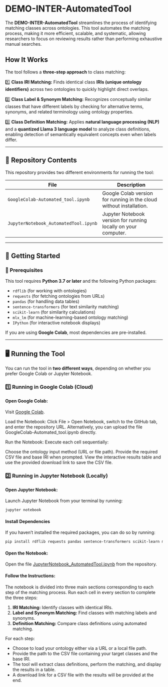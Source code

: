 # DEMO-INTER-AutomatedTool

The **DEMO-INTER-AutomatedTool** streamlines the process of identifying matching classes across ontologies. This tool automates the matching process, making it more efficient, scalable, and systematic, allowing researchers to focus on reviewing results rather than performing exhaustive manual searches.  

## **How It Works**  

The tool follows a **three-step approach** to class matching:  

1️⃣ **Class IRI Matching:** Finds identical class **IRIs (unique ontology identifiers)** across two ontologies to quickly highlight direct overlaps.  

2️⃣ **Class Label & Synonym Matching:** Recognizes conceptually similar classes that have different labels by checking for alternative terms, synonyms, and related terminology using ontology properties.  

3️⃣ **Class Definition Matching:** Applies **natural language processing (NLP)** and a **quantized Llama 3 language model** to analyze class definitions, enabling detection of semantically equivalent concepts even when labels differ.  

---

## 📂 Repository Contents

This repository provides two different environments for running the tool:

| File | Description |
|------|------------|
| `GoogleColab-Automated_tool.ipynb` | Google Colab version for running in the cloud without installation. |
| `JupyterNotebook_AutomatedTool.ipynb` | Jupyter Notebook version for running locally on your computer. |


---

## 🚀 Getting Started

### 🔧 Prerequisites

This tool requires **Python 3.7 or later** and the following Python packages:

- `rdflib` (for working with ontologies)
- `requests` (for fetching ontologies from URLs)
- `pandas` (for handling data tables)
- `sentence-transformers` (for text similarity matching)
- `scikit-learn` (for similarity calculations)
- `mlx_lm` (for machine-learning-based ontology matching)
- `IPython` (for interactive notebook displays)

If you are using **Google Colab**, most dependencies are pre-installed.

---

## 🖥️ Running the Tool

You can run the tool in **two different ways**, depending on whether you prefer Google Colab or Jupyter Notebook.

### **1️⃣ Running in Google Colab (Cloud)**
#### **Open Google Colab:**
Visit [Google Colab]().

Load the Notebook:
Click File > Open Notebook, switch to the GitHub tab, and enter the repository URL. Alternatively, you can upload the file GoogleColab-Automated_tool.ipynb directly.

Run the Notebook:
Execute each cell sequentially:

Choose the ontology input method (URL or file path).
Provide the required CSV file and base IRI when prompted.
View the interactive results table and use the provided download link to save the CSV file.

### **2️⃣ Running in Jupyter Notebook (Locally)**

#### **Open Jupyter Notebook:**  
Launch Jupyter Notebook from your terminal by running:

```bash
jupyter notebook
```
#### **Install Dependencies**
If you haven’t installed the required packages, you can do so by running:

```bash
pip install rdflib requests pandas sentence-transformers scikit-learn mlx-lm torch torchvision torchaudio
```

#### **Open the Notebook:**
Open the file [JupyterNotebook_AutomatedTool.ipynb](JupyterNotebook_AutomatedTool.ipynb) from the repository.

#### **Follow the Instructions:**
The notebook is divided into three main sections corresponding to each step of the matching process. Run each cell in every section to complete the three steps:

1. **IRI Matching:**
Identify classes with identical IRIs.
2. **Label and Synonym Matching:**
Find classes with matching labels and synonyms.
3. **Definition Matching:**
Compare class definitions using automated matching.

For each step:

- Choose to load your ontology either via a URL or a local file path.
- Provide the path to the CSV file containing your target classes and the base IRI.
- The tool will extract class definitions, perform the matching, and display the results in a table.
- A download link for a CSV file with the results will be provided at the end.

